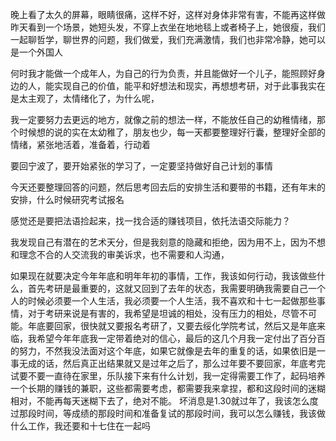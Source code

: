 晚上看了太久的屏幕，眼睛很痛，这样不好，这样对身体非常有害，不能再这样做
昨天看到一个场景，她短头发，不穿上衣坐在地地毯上或者椅子上，她很瘦，我们一起聊哲学，聊世界的问题，我们做爱，我们充满激情，我们也非常冷静，她可以是一个外国人

何时我才能做一个成年人，为自己的行为负责，并且能做好一个儿子，能照顾好身边的人，能实现自己的价值，能平和好想法和现实，再想想考研，对于此事我实在是太主观了，太情绪化了，为什么呢，

我一定要努力去更远的地方，就像之前的想法一样，不能放任自己的幼稚情绪，那个时候想的说的实在太幼稚了，朋友也少，每一天都要整理好行囊，整理好全部的情绪，紧张地活着，准备着，行动着

要回宁波了，要开始紧张的学习了，一定要坚持做好自己计划的事情

今天还要整理回答的问题，然后思考回去后的安排生活和要带的书籍，还有年末的安排，什么时候研究考试报名

感觉还是要把法语捡起来，找一找合适的赚钱项目，依托法语交际能力？

我发现自己有潜在的艺术天分，但是我刻意的隐藏和拒绝，因为用不上，因为不想和理念不合的人交流我的审美诉求，也不需要和人沟通，

如果现在就要决定今年年底和明年年初的事情，工作，我该如何行动，我该做些什么，首先考研是最重要的，这就又回到了去年的状态，我需要明确我需要自己一个人的时候必须要一个人生活，我必须要一个人生活，我不喜欢和十七一起做那些事情，对于考研来说是有害的，我希望是坦诚的相处，没有压力的相处，尽管不可能。年底要回家，很快就又要报名考研了，又要去绥化学院考试，然后又是年底来临，我希望今年年底我一定带着绝对的信心，最后的这几个月我一定付出了百分百的努力，不然我没法面对这个年底，如果它就像是去年的重复的话，如果依旧是一事无成的话，然后真正出结果就又是过年之后了，那么过年要不要回家，年底考完试要不要一直待在家里，乐队接下来有什么计划，我一定得需要工作了，起码培养一个长期的赚钱的兼职，这些都需要考虑，都需要我来拿捏，都和这段时间的迷糊相对，不能再每天迷糊下去了，绝对不能。
坏消息是1.30就过年了，我该怎么度过那段时间，等成绩的那段时间和准备复试的那段时间，我可以怎么赚钱，我该做什么工作，我还要和十七住在一起吗